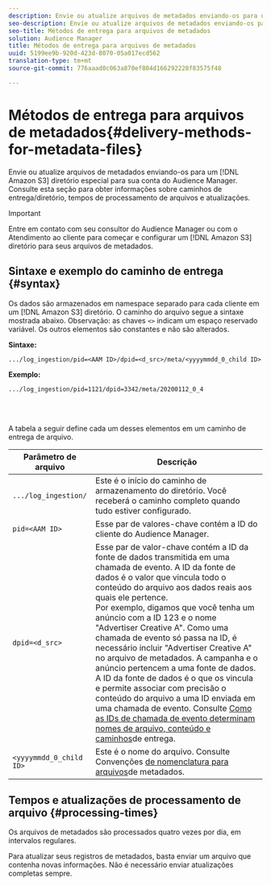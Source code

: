```yaml
---
description: Envie ou atualize arquivos de metadados enviando-os para um diretório especial do Amazon S3 para sua conta do Audience Manager. Consulte esta seção para obter informações sobre caminhos de entrega/diretório, tempos de processamento de arquivos e atualizações.
seo-description: Envie ou atualize arquivos de metadados enviando-os para um diretório especial do Amazon S3 para sua conta do Audience Manager. Consulte esta seção para obter informações sobre caminhos de entrega/diretório, tempos de processamento de arquivos e atualizações.
seo-title: Métodos de entrega para arquivos de metadados
solution: Audience Manager
title: Métodos de entrega para arquivos de metadados
uuid: 5199ee9b-920d-423d-8070-05a017ecd562
translation-type: tm+mt
source-git-commit: 776aaad0c063a870ef804d166292228f83575f48

---
```



# Métodos de entrega para arquivos de metadados{#delivery-methods-for-metadata-files}

Envie ou atualize arquivos de metadados enviando-os para um [!DNL Amazon S3] diretório especial para sua conta do Audience Manager. Consulte esta seção para obter informações sobre caminhos de entrega/diretório, tempos de processamento de arquivos e atualizações.

>[!IMPORTANT]
>
> Entre em contato com seu consultor do Audience Manager ou com o Atendimento ao cliente para começar e configurar um [!DNL Amazon S3] diretório para seus arquivos de metadados.

## Sintaxe e exemplo do caminho de entrega {#syntax}

Os dados são armazenados em namespace separado para cada cliente em um [!DNL Amazon S3] diretório. O caminho do arquivo segue a sintaxe mostrada abaixo. Observação: as chaves `<>` indicam um espaço reservado variável. Os outros elementos são constantes e não são alterados.

**Sintaxe:**

```
.../log_ingestion/pid=<AAM ID>/dpid=<d_src>/meta/<yyyymmdd_0_child ID>
```

**Exemplo:**

```
.../log_ingestion/pid=1121/dpid=3342/meta/20200112_0_4
```

<br> 

A tabela a seguir define cada um desses elementos em um caminho de entrega de arquivo.


| Parâmetro de arquivo | Descrição |
---------|----------|
| `.../log_ingestion/` | Este é o início do caminho de armazenamento do diretório. Você receberá o caminho completo quando tudo estiver configurado. |
| `pid=<AAM ID>` | Esse par de valores-chave contém a ID do cliente do Audience Manager. |
| `dpid=<d_src>` | Esse par de valor-chave contém a ID da fonte de dados transmitida em uma chamada de evento. A ID da fonte de dados é o valor que vincula todo o conteúdo do arquivo aos dados reais aos quais ele pertence. </br> Por exemplo, digamos que você tenha um anúncio com a ID 123 e o nome &quot;Advertiser Creative A&quot;. Como uma chamada de evento só passa na ID, é necessário incluir &quot;Advertiser Creative A&quot; no arquivo de metadados. A campanha e o anúncio pertencem a uma fonte de dados. A ID da fonte de dados é o que os vincula e permite associar com precisão o conteúdo do arquivo a uma ID enviada em uma chamada de evento. Consulte [Como as IDs de chamada de evento determinam nomes de arquivo, conteúdo e caminhos](/help/using/reporting/audience-optimization-reports/metadata-files-intro/metadata-file-overview.md#how-ids-shape-filenames)de entrega. |
| `<yyyymmdd_0_child ID>` | Este é o nome do arquivo. Consulte Convenções [de nomenclatura para arquivos](/help/using/reporting/audience-optimization-reports/metadata-files-intro/metadata-file-names.md)de metadados. |

## Tempos e atualizações de processamento de arquivo {#processing-times}

Os arquivos de metadados são processados quatro vezes por dia, em intervalos regulares.

Para atualizar seus registros de metadados, basta enviar um arquivo que contenha novas informações. Não é necessário enviar atualizações completas sempre.
